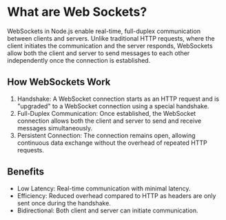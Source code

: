 # What are Web Sockets?

WebSockets in Node.js enable real-time, full-duplex communication between clients and servers. Unlike traditional HTTP requests, where the client initiates the communication and the server responds, WebSockets allow both the client and server to send messages to each other independently once the connection is established.

## How WebSockets Work

1. Handshake: A WebSocket connection starts as an HTTP request and is "upgraded" to a WebSocket connection using a special handshake.
2. Full-Duplex Communication: Once established, the WebSocket connection allows both the client and server to send and receive messages simultaneously.
3. Persistent Connection: The connection remains open, allowing continuous data exchange without the overhead of repeated HTTP requests.

## Benefits

- Low Latency: Real-time communication with minimal latency.
- Efficiency: Reduced overhead compared to HTTP as headers are only sent once during the handshake.
- Bidirectional: Both client and server can initiate communication.